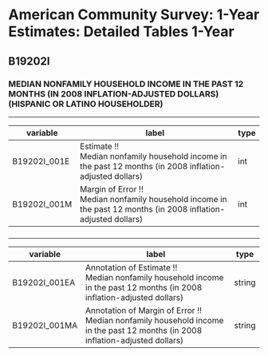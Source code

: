 # American Community Survey: 1-Year Estimates: Detailed Tables 1-Year

## B19202I

### MEDIAN NONFAMILY HOUSEHOLD INCOME IN THE PAST 12 MONTHS (IN 2008 INFLATION-ADJUSTED DOLLARS) (HISPANIC OR LATINO HOUSEHOLDER)

___

| variable | label | type |
| ----- | ----- | ----- |
| B19202I_001E | Estimate !!<br>Median nonfamily household income in the past 12 months (in 2008 inflation-adjusted dollars) | int |
| B19202I_001M | Margin of Error !!<br>Median nonfamily household income in the past 12 months (in 2008 inflation-adjusted dollars) | int |
### 

___

| variable | label | type |
| ----- | ----- | ----- |
| B19202I_001EA | Annotation of Estimate !!<br>Median nonfamily household income in the past 12 months (in 2008 inflation-adjusted dollars) | string |
| B19202I_001MA | Annotation of Margin of Error !!<br>Median nonfamily household income in the past 12 months (in 2008 inflation-adjusted dollars) | string |

